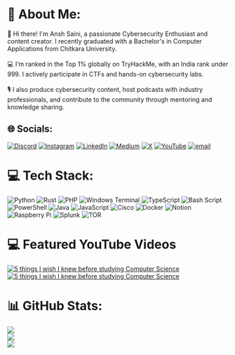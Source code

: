 # 💫 About Me:
👋 Hi there! I'm Ansh Saini, a passionate Cybersecurity Enthusiast and content creator. I recently graduated with a Bachelor's in Computer Applications from Chitkara University.<br><br>💻 I’m ranked in the Top 1% globally on TryHackMe, with an India rank under 999. I actively participate in CTFs and hands-on cybersecurity labs.<br><br>🎙️ I also produce cybersecurity content, host podcasts with industry professionals, and contribute to the community through mentoring and knowledge sharing.



## 🌐 Socials:
[![Discord](https://img.shields.io/badge/Discord-%237289DA.svg?logo=discord&logoColor=white)](https://discord.gg/PtHuQHbh) [![Instagram](https://img.shields.io/badge/Instagram-%23E4405F.svg?logo=Instagram&logoColor=white)](https://instagram.com/@onlyanshsaini) [![LinkedIn](https://img.shields.io/badge/LinkedIn-%230077B5.svg?logo=linkedin&logoColor=white)](https://linkedin.com/in/anshsaini8838) [![Medium](https://img.shields.io/badge/Medium-12100E?logo=medium&logoColor=white)](https://medium.com/@@TheUnveiler) [![X](https://img.shields.io/badge/X-black.svg?logo=X&logoColor=white)](https://x.com/@onlyanshsaini) [![YouTube](https://img.shields.io/badge/YouTube-%23FF0000.svg?logo=YouTube&logoColor=white)](https://youtube.com/@@onlyanshsaini) [![email](https://img.shields.io/badge/Email-D14836?logo=gmail&logoColor=white)](mailto:anshusaini88038@gmail.com) 

# 💻 Tech Stack:
![Python](https://img.shields.io/badge/python-3670A0?style=flat&logo=python&logoColor=ffdd54) ![Rust](https://img.shields.io/badge/rust-%23000000.svg?style=flat&logo=rust&logoColor=white) ![PHP](https://img.shields.io/badge/php-%23777BB4.svg?style=flat&logo=php&logoColor=white) ![Windows Terminal](https://img.shields.io/badge/Windows%20Terminal-%234D4D4D.svg?style=flat&logo=windows-terminal&logoColor=white) ![TypeScript](https://img.shields.io/badge/typescript-%23007ACC.svg?style=flat&logo=typescript&logoColor=white) ![Bash Script](https://img.shields.io/badge/bash_script-%23121011.svg?style=flat&logo=gnu-bash&logoColor=white) ![PowerShell](https://img.shields.io/badge/PowerShell-%235391FE.svg?style=flat&logo=powershell&logoColor=white) ![Java](https://img.shields.io/badge/java-%23ED8B00.svg?style=flat&logo=openjdk&logoColor=white) ![JavaScript](https://img.shields.io/badge/javascript-%23323330.svg?style=flat&logo=javascript&logoColor=%23F7DF1E) ![Cisco](https://img.shields.io/badge/cisco-%23049fd9.svg?style=flat&logo=cisco&logoColor=black) ![Docker](https://img.shields.io/badge/docker-%230db7ed.svg?style=flat&logo=docker&logoColor=white) ![Notion](https://img.shields.io/badge/Notion-%23000000.svg?style=flat&logo=notion&logoColor=white) ![Raspberry Pi](https://img.shields.io/badge/-Raspberry_Pi-C51A4A?style=flat&logo=Raspberry-Pi) ![Splunk](https://img.shields.io/badge/splunk-%23000000.svg?style=flat&logo=splunk&logoColor=white) ![TOR](https://img.shields.io/badge/tor-%237E4798.svg?style=flat&logo=tor-project&logoColor=white)

# 💻 Featured YouTube Videos
<!-- YouTube video cards from https://github.com/DenverCoder1/github-readme-youtube-cards -->
<!-- If you want to display the latest videos, then simply follow the instructions in the above repo. -->
<!-- If you however want to select which videos display, then you can manually generate the video link by changing the below parameters in angle brackets. -->
<!-- https://ytcards.demolab.com/?id=<video ID>&title=<video+title>&lang=en&timestamp=<video publish date in Unix time format>&background_color=%230d1117&title_color=%23ffffff&stats_color=%23dedede&max_title_lines=1&width=250&border_radius=5&duration=<video duration in seconds> "<video title>") -->
<!-- BEGIN YOUTUBE-CARDS -->
[![5 things I wish I knew before studying Computer Science](https://ytcards.demolab.com/?id=CvwjSVg8Iuw&title=How+to+Start+Your+IoT+Hardware+Hacking+Journey+in+2025+(Ft.+Viren+Punjabi)+%7C+onlyanshsaini+%7C+UTM+Ep1&oq=How+to+Start+Your+IoT+Hardware+Hacking+Journey+in+2025+(Ft.+Viren+Punjabi)+%7C+onlyanshsaini+%7C+UTM+Ep1&lang=en&background_color=%230d1117&title_color=%23ffffff&stats_color=%23dedede&max_title_lines=1&width=250&border_radius=5&duration=4690 "How to Start Your IoT Hardware Hacking Journey in 2025 (Ft. Viren Punjabi) | onlyanshsaini | UTM Ep1")](https://www.youtube.com/watch?v=CvwjSVg8Iuw)
[![5 things I wish I knew before studying Computer Science](https://ytcards.demolab.com/?id=YphLOGjXRnA&title=No+Certs.+No+Degree.+No+Tech+Background+—+Still+Cracked+the+Bug+Bounty+Game%21+%7C+onlyanshsaini+%7C+UTMS%0D%0A&sca_esv=5f6572bf4e7c5530&sxsrf=AE3TifMh7De0Dpm2ggufXcylY4puDZrfbg%3A1754296703427&ei=f3GQaJLSGf2cseMPoIj1wQM&ved=0ahUKEwjSjdq-4PCOAxV9TmwGHSBEPTgQ4dUDCBA&uact=5&oq=No+Certs.+No+Degree.+No+Tech+Background+—+Still+Cracked+the+Bug+Bounty+Game%21+%7C+onlyanshsaini+%7C+UTMS&lang=en&background_color=%230d1117&title_color=%23ffffff&stats_color=%23dedede&max_title_lines=1&width=250&border_radius=5&duration=2848 "No Certs. No Degree. No Tech Background — Still Cracked the Bug Bounty Game! | onlyanshsaini | UTMS")](https://www.youtube.com/watch?v=YphLOGjXRnA&t=2115s)



<!-- END YOUTUBE-CARDS -->





# 📊 GitHub Stats:
![](https://github-readme-stats.vercel.app/api?username=AnshSaini8838&theme=shadow_green&hide_border=false&include_all_commits=false&count_private=true)<br/>
![](https://nirzak-streak-stats.vercel.app/?user=AnshSaini8838&theme=shadow_green&hide_border=false)<br/>
![](https://github-readme-stats.vercel.app/api/top-langs/?username=AnshSaini8838&theme=shadow_green&hide_border=false&include_all_commits=false&count_private=true&layout=compact)

<!-- Proudly created with GPRM ( https://gprm.itsvg.in ) -->
